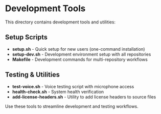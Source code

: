 # Development Tools

This directory contains development tools and utilities:

## Setup Scripts
- **setup.sh** - Quick setup for new users (one-command installation)
- **setup-dev.sh** - Development environment setup with all repositories
- **Makefile** - Development commands for multi-repository workflows

## Testing & Utilities  
- **test-voice.sh** - Voice testing script with microphone access
- **health-check.sh** - System health verification
- **add-license-headers.sh** - Utility to add license headers to source files

Use these tools to streamline development and testing workflows.